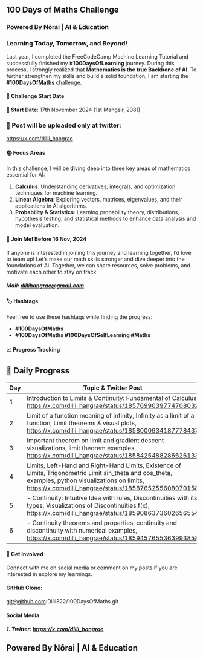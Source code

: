 


## 100 Days of Maths Challenge
### Powered By Nōrai | AI & Education
### Learning Today, Tomorrow, and Beyond!
Last year, I completed the FreeCodeCamp Machine Learning Tutorial and successfully finished my **#100DaysOfLearning** journey. During this process, I strongly realized that **Mathematics is the true Backbone of AI**. To further strengthen my skills and build a solid foundation, I am starting the **#100DaysOfMaths** challenge.

#### 🚀 Challenge Start Date
**📅 Start Date**: 17th November 2024 (1st Mangsir, 2081)

### 🧮 Post will be uploaded only at twitter:
https://x.com/dilli_hangrae

#### 📚 Focus Areas
In this challenge, I will be diving deep into three key areas of mathematics essential for AI:

1. **Calculus**: Understanding derivatives, integrals, and optimization techniques for machine learning.
2. **Linear Algebra**: Exploring vectors, matrices, eigenvalues, and their applications in AI algorithms.
3. **Probability & Statistics**: Learning probability theory, distributions, hypothesis testing, and statistical methods to enhance data analysis and model evaluation.

#### 🤝 Join Me! Before 16 Nov, 2024
If anyone is interested in joining this journey and learning together, I’d love to team up! Let’s make our math skills stronger and dive deeper into the foundations of AI. Together, we can share resources, solve problems, and motivate each other to stay on track.
##### Mail: dillihangrae@gmail.com


#### 🏷️ Hashtags
Feel free to use these hashtags while finding the progress:
- **#100DaysOfMaths**
- **#100DaysOfMaths #100DaysOfSelfLearning #Maths**

#### 📈 Progress Tracking
## 📝 Daily Progress

| Day | Topic & Twitter Post 
| --- | ------------------------------------------------------------------------------------------
| 1   | Introduction to Limits & Continuity: Fundamental of Calculus, https://x.com/dilli_hangrae/status/1857699039774708032
| 2   | Limit of a function meaning of infinity, Infinity as a limit of a function, Limit theorems & visual plots, https://x.com/dilli_hangrae/status/1858000934187778437
| 3   | Important theorem on limit and gradient descent visualizations, limit theorem examples, https://x.com/dilli_hangrae/status/1858425488286626133
| 4   | Limits, Left-Hand and Right-Hand Limits, Existence of Limits, Trigonometric Limit sin_theta and cos_theta, examples, python visualizations on limits, https://x.com/dilli_hangrae/status/1858765255608070158
| 5   | - Continuity: Intuitive Idea with rules, Discontinuities with its types, Visualizations of Discontinuities f(x), https://x.com/dilli_hangrae/status/1859086373602656554
| 6   | - Continuity theorems and properties, continuity and discontinuity with numerical examples, https://x.com/dilli_hangrae/status/1859457655363993858


#### 💬 Get Involved
Connect with me on social media or comment on my posts if you are interested in explore my learnings.

#### GitHub Clone: 
git@github.com:Dilli822/100DaysOfMaths.git

#### Social Media:
##### 1. Twitter: https://x.com/dilli_hangrae

## Powered By Nōrai | AI & Education

